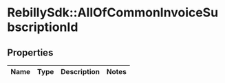 # RebillySdk::AllOfCommonInvoiceSubscriptionId

## Properties
Name | Type | Description | Notes
------------ | ------------- | ------------- | -------------

